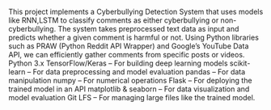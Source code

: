 
This project implements a Cyberbullying Detection System that uses models like RNN,LSTM to classify comments as either cyberbullying or non-cyberbullying. The system takes preprocessed text data as input and predicts whether a given comment is harmful or not. Using Python libraries such as PRAW (Python Reddit API Wrapper) and Google’s YouTube Data API, we can efficiently gather comments from specific posts or videos. Python 3.x TensorFlow/Keras – For building deep learning models scikit-learn – For data preprocessing and model evaluation pandas – For data manipulation numpy – For numerical operations Flask – For deploying the trained model in an API matplotlib & seaborn – For data visualization and model evaluation Git LFS – For managing large files like the trained model.

